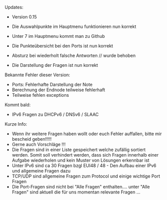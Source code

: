 Updates:

- Version 0.15

- Die Auswahlpunkte im Hauptmenu funktionieren nun korrekt
- Unter 7 im Hauptmenu kommt man zu Github
- Die Punkteübersicht bei den Ports ist nun korrekt 
- Absturz bei wiederholt falsche Antworten // wurde behoben
- Die Darstellung der Fragen ist nun korrekt


Bekannte Fehler dieser Version:

-  Ports: Fehlerhafte Darstellung der Note
-  Berechnung der Endnode teilweise fehlerhaft
-  Teilweise fehlen exceptions


Kommt bald:
- IPv6 Fragen zu DHCPv6 / DNSv6 / SLAAC


Kurze Info:
- Wenn ihr weitere Fragen haben wollt oder euch Fehler auffallen, bitte mir bescheid geben!!!!!
- Gerne auch Vorschläge !!! 
- Die Fragen sind in einer Liste gespeichert welche zufällig sortiert werden. Somit soll verhindert werden, dass sich Fragen innerhalb einer Aufgabe wiederholen und kein Muster von Lösungen erkennbar ist
- Unter IPv6 sind ca 30 Fragen bzgl EUI48 / 48   - Den Aufbau einer IPv6 und allgemeine Fragen dazu
- TCP/UDP sind allgemeine Fragen zum Protocol und einige wichtige Port Fragen
- Die Port-Fragen sind nicht bei "Alle Fragen" enthalten.... unter "Alle Fragen" sind aktuell die für uns momentan relevante Fragen ...

